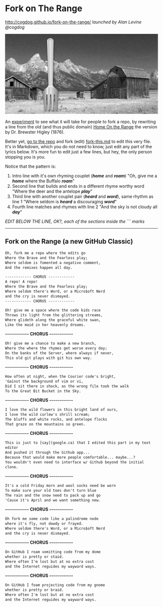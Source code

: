 # Fork on The Range
http://cogdog.github.io/fork-on-the-range/
*launched by Alan Levine @cogdog*

![forking the range](images/ranch.jpg  "home on the range")

An [experiment](http://cogdogblog.com/2016/04/github-forking/) to see what it will take for people to fork a repo, by rewriting a line from the old (and thus public domain) [Home On the Range](https://en.wikipedia.org/wiki/Home_on_the_Range) the version by Dr. Brewster Higley (1876).

Better yet, [go to the repo](https://github.com/cogdog/fork-on-the-range/tree/gh-pages) and fork (edit) [fork-this.md](https://github.com/cogdog/fork-on-the-range/blob/gh-pages/fork-this.md) to edit this very file. It's in Markdown, which you do not need to know, just edit any part of the lyrics below. It's more fun to edit just a few lines, but hey, the only person stopping you is you.

Notice that the pattern is:

1. Intro line with it's own rhyming couplet (**_home_** and **_roam_**)  "Oh, give me a **_home_** where the Buffalo **_roam_**"
2. Second line that builds and ends in a different rhyme worthy word "Where the deer and the antelope **_play_**"
3. Third line with another couplet pair (**_heard_** and **_word_**), same rhythm as line 1 "Where seldom is **_heard_** a discouraging **_word_**"
4. Fourth line matches and rhymes with line 2 "And the sky is not cloudy all **_day_**"

*EDIT BELOW THE LINE, OK?, each of the sections inside the ``` marks*

------

## Fork on the Range (a new GitHub Classic)

```
Oh, fork me a repo where the edits go
Where the Brave and the Fearless play;
Where seldom is fomented a negative comment,
And the remixes happen all day.
````

````
------------ CHORUS ------------ 
A repo! A repo!
Where the Brave and the Fearless play;
Where seldom there's Word, or a Micro$oft Nerd
and the cry is never dismayed.
------------ CHORUS ------------ 
````

````
Oh! give me a space where the code kids race
Throws its light from the glittering streams,
Where glideth along the graceful white swan,
Like the maid in her heavenly dreams.

````

**------------ CHORUS ------------**

````
Oh! give me a chance to make a new branch,
Where the where the rhymes get worse every day;
On the banks of the Server, where always if never,
This old git plays with git his own way.
````

**------------ CHORUS ------------**

````
How often at night, when the Courier code's bright,
'Gainst the background of vim or vi, 
Did I sit there in shock, as the wrong file took the walk
To the Great Bit Bucket in the Sky.
````

**------------ CHORUS ------------**

````
I love the wild flowers in this bright land of ours,
I love the wild curlew's shrill scream;
The bluffs and white rocks, and antelope flocks
That graze on the mountains so green.
````

**------------ CHORUS ------------**

````
This is just to [say](google.ca) that I edited this part in my text editor
And pushed it through the Github app...
Because that would make more people comfortable... maybe...?
You wouldn't even need to interface w/ Github beyond the initial clone.

`````


**------------ CHORUS ------------**
````
It's a cold Friday morn and wool socks need be worn
To make sure your old toes don't turn blue
The rain and the snow need to pack up and go
'Cause it's April and we want something new.
````
 
**------------ CHORUS ------------**

````
Oh fork me some code like a palindrome node
where it's fly, not dowdy or frayed.
Where seldom there's Word, or a Micro$oft Nerd
and the cry is never dismayed.
````

**------------ CHORUS ------------**

````
On GitHub I roam vomitting code from my dome
whether is pretty or staid.
Where often I'm lost but at no extra cost
and the Internet reguides my wayward ways.
````
**------------ CHORUS ------------**

````
On GitHub I foam projecting code from my gnome
whether is pretty or braid.
Where often I'm lost but at no extra cost
and the Internet reguides my wayward ways.
````
